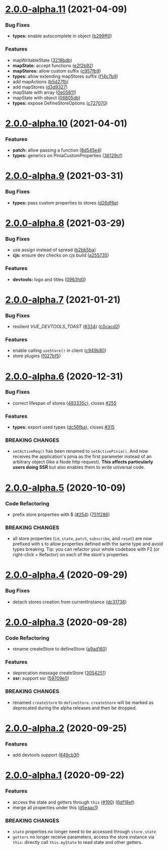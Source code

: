 # [2.0.0-alpha.11](https://github.com/posva/pinia/compare/v2.0.0-alpha.10...v2.0.0-alpha.11) (2021-04-09)

### Bug Fixes

- **types:** enable autocomplete in object ([b299ff0](https://github.com/posva/pinia/commit/b299ff070101dc9d17ceb24bd43d697033695167))

### Features

- mapWritableState ([3218bdb](https://github.com/posva/pinia/commit/3218bdbb916049bebf1416cef1c103ecda66274b))
- **mapState:** accept functions ([e2f2b92](https://github.com/posva/pinia/commit/e2f2b92f41f1908bfa6614655e625cbfcae5a716))
- **mapStores:** allow custom suffix ([c957fb9](https://github.com/posva/pinia/commit/c957fb97f1b1ffdb927f40dfa0abd0304a8eb998))
- **types:** allow extending mapStores suffix ([f14c7b9](https://github.com/posva/pinia/commit/f14c7b996dd8232370033c671566c4cafdf535bc))
- add mapActions ([b5d27fb](https://github.com/posva/pinia/commit/b5d27fbd34b006ae7aec01c091d4e246c3fa73fc))
- add mapStores ([d3d9327](https://github.com/posva/pinia/commit/d3d9327918081feaffe63b7debf4e5dbbcf55890))
- mapState with array ([0e05811](https://github.com/posva/pinia/commit/0e058113668f8c9a81d09e7175d89ea921142c31))
- mapState with object ([06805db](https://github.com/posva/pinia/commit/06805db9b4526cc0741016e0632cd6fb353a9728))
- **types:** expose DefineStoreOptions ([c727070](https://github.com/posva/pinia/commit/c72707070a5096df62a4bab269ce9087e2d9c102))

# [2.0.0-alpha.10](https://github.com/posva/pinia/compare/v2.0.0-alpha.9...v2.0.0-alpha.10) (2021-04-01)

### Features

- **patch:** allow passing a function ([8d545e4](https://github.com/posva/pinia/commit/8d545e427c6415df00254eb9638116e96e64d3b5))
- **types:** generics on PiniaCustomProperties ([36129cf](https://github.com/posva/pinia/commit/36129cf415abb8efccda859cd6b787594fe46f00))

# [2.0.0-alpha.9](https://github.com/posva/pinia/compare/v2.0.0-alpha.8...v2.0.0-alpha.9) (2021-03-31)

### Bug Fixes

- **types:** pass custom properties to stores ([d26df6e](https://github.com/posva/pinia/commit/d26df6e1133fc8dff58312df36ff2af6f129a560))

# [2.0.0-alpha.8](https://github.com/posva/pinia/compare/v2.0.0-alpha.7...v2.0.0-alpha.8) (2021-03-29)

### Bug Fixes

- use assign instead of spread ([b2bb5ba](https://github.com/posva/pinia/commit/b2bb5ba4faf52c41479a7d77490b85016b853229))
- **cjs:** ensure dev checks on cjs build ([a255735](https://github.com/posva/pinia/commit/a255735211b796120d5f76470ea18759f1eb5d97))

### Features

- **devtools:** logo and titles ([0963fd0](https://github.com/posva/pinia/commit/0963fd0b647b0e5414782f78167c770cbab24a83))

# [2.0.0-alpha.7](https://github.com/posva/pinia/compare/v2.0.0-alpha.6...v2.0.0-alpha.7) (2021-01-21)

### Bug Fixes

- resilient _VUE_DEVTOOLS_TOAST_ ([#334](https://github.com/posva/pinia/issues/334)) ([c0cacd2](https://github.com/posva/pinia/commit/c0cacd2631d76d9d6de2b16d4106ad7decb51217))

### Features

- enable calling `useStore()` in client ([c949b80](https://github.com/posva/pinia/commit/c949b80391cae322f024b8cc369be351d5d6a693))
- store plugins ([f027bf5](https://github.com/posva/pinia/commit/f027bf587b37c7fc30eba4da5f90d52d99e6536d))

# [2.0.0-alpha.6](https://github.com/posva/pinia/compare/v2.0.0-alpha.5...v2.0.0-alpha.6) (2020-12-31)

### Bug Fixes

- correct lifespan of stores ([483335c](https://github.com/posva/pinia/commit/483335c6660d593cf33468c1ab8c95da82cc392a)), closes [#255](https://github.com/posva/pinia/issues/255)

### Features

- **types:** export used types ([dc56fba](https://github.com/posva/pinia/commit/dc56fbafa21d8efa2a4b61ffb464f1befa25e34c)), closes [#315](https://github.com/posva/pinia/issues/315)

### BREAKING CHANGES

- `setActiveReq()` has been renamed to
  `setActivePinia()`. And now receives the application's pinia as the
  first parameter instead of an arbitrary object (like a Node http
  request). **This affects particularly users doing SSR** but also
  enables them to write universal code.

# [2.0.0-alpha.5](https://github.com/posva/pinia/compare/v2.0.0-alpha.4...v2.0.0-alpha.5) (2020-10-09)

### Code Refactoring

- prefix store properties with \$ ([#254](https://github.com/posva/pinia/issues/254)) ([751f286](https://github.com/posva/pinia/commit/751f2867b97f210488eb82bad1ec05af6ab6e72c))

### BREAKING CHANGES

- all store properties (`id`, `state`, `patch`, `subscribe`, and `reset`) are now prefixed with `$` to allow properties defined with the same type and avoid types breaking. Tip: you can refactor your whole codebase with F2 (or right-click + Refactor) on each of the store's properties

# [2.0.0-alpha.4](https://github.com/posva/pinia/compare/v2.0.0-alpha.3...v2.0.0-alpha.4) (2020-09-29)

### Bug Fixes

- detach stores creation from currentInstance ([dc31736](https://github.com/posva/pinia/commit/dc317360ebebc208ca31d819953c573f6a7ac3cc))

# [2.0.0-alpha.3](https://github.com/posva/pinia/compare/v2.0.0-alpha.2...v2.0.0-alpha.3) (2020-09-28)

### Code Refactoring

- rename createStore to defineStore ([a9ad160](https://github.com/posva/pinia/commit/a9ad160bb38d6bfae3a52c66ae28793937af05d6))

### Features

- deprecation message createStore ([3054251](https://github.com/posva/pinia/commit/30542514389e4b903e7726039b98324afdafcc24))
- **ssr:** support ssr ([59709e0](https://github.com/posva/pinia/commit/59709e0851db66d337054e3aab0db987fab20f9d))

### BREAKING CHANGES

- renamed `createStore` to `defineStore`. `createStore`
  will be marked as deprecated during the alpha releases and then be
  dropped.

# [2.0.0-alpha.2](https://github.com/posva/pinia/compare/v2.0.0-alpha.1...v2.0.0-alpha.2) (2020-09-25)

### Features

- add devtools support ([849cb3f](https://github.com/posva/pinia/commit/849cb3f30559e312bf00625a42a7b697c68d9941))

# [2.0.0-alpha.1](https://github.com/posva/pinia/compare/0.1.0-alpha.1...2.0.0-alpha.1) (2020-09-22)

### Features

- access the state and getters through `this` ([#190](https://github.com/posva/pinia/issues/190)) ([6df18ef](https://github.com/posva/pinia/commit/6df18ef49472b0348b09cb84801c9c69ae79b3d9))
- merge all properties under this ([d5eaac1](https://github.com/posva/pinia/commit/d5eaac106c50be8febc25083839e7cb635ccfda7))

### BREAKING CHANGES

- `state` properties no longer need to be accessed through `store.state`
- `getters` no longer receive parameters, access the store instance via `this`:
  directly call `this.myState` to read state and other getters.
